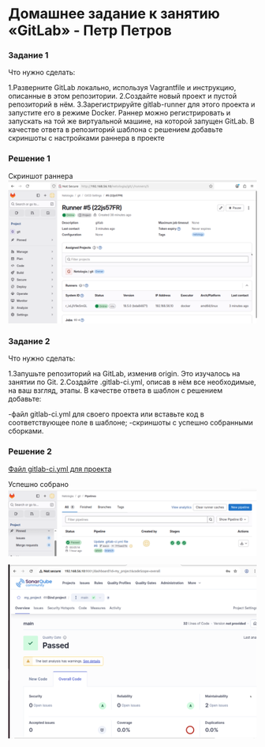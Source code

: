 # Домашнее задание к занятию «GitLab» - Петр Петров
### Задание 1
Что нужно сделать:

1.Разверните GitLab локально, используя Vagrantfile и инструкцию, описанные в этом репозитории.
2.Создайте новый проект и пустой репозиторий в нём.
3.Зарегистрируйте gitlab-runner для этого проекта и запустите его в режиме Docker. Раннер можно регистрировать и запускать на той же виртуальной машине, на которой запущен GitLab.
В качестве ответа в репозиторий шаблона с решением добавьте скриншоты с настройками раннера в проекте

### Решение 1
Скриншот раннера
![Раннер](pic/1.png)

### Задание 2
Что нужно сделать:

1.Запушьте репозиторий на GitLab, изменив origin. Это изучалось на занятии по Git.
2.Создайте .gitlab-ci.yml, описав в нём все необходимые, на ваш взгляд, этапы.
В качестве ответа в шаблон с решением добавьте:

-файл gitlab-ci.yml для своего проекта или вставьте код в соответствующее поле в шаблоне;
-скриншоты с успешно собранными сборками.

### Решение 2
[Файл gitlab-ci.yml для проекта](.gitlab-ci.yml)

Успешно собрано
![успешно собрано](pic/2.png)

![успешно собрано](pic/3.png)
